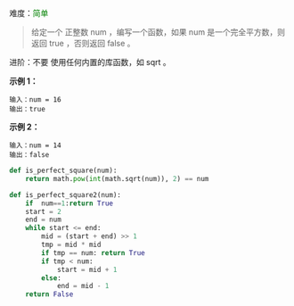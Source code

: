 难度：<font color=green>简单</font>

> 给定一个 正整数 num ，编写一个函数，如果 num 是一个完全平方数，则返回 true ，否则返回 false 。

进阶：不要 使用任何内置的库函数，如  sqrt 。

**示例 1：**

```
输入：num = 16
输出：true
```

**示例 2：**

```
输入：num = 14
输出：false
```



```python
def is_perfect_square(num):
    return math.pow(int(math.sqrt(num)), 2) == num

def is_perfect_square2(num):
    if  num==1:return True
    start = 2
    end = num
    while start <= end:
        mid = (start + end) >> 1
        tmp = mid * mid
        if tmp == num: return True
        if tmp < num:
            start = mid + 1
        else:
            end = mid - 1
    return False
```

